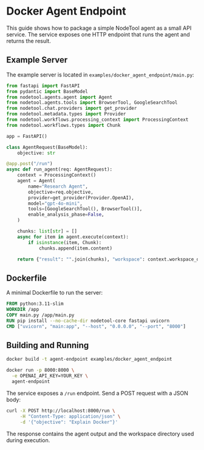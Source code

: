 # Docker Agent Endpoint

This guide shows how to package a simple NodeTool agent as a small API service.
The service exposes one HTTP endpoint that runs the agent and returns the result.

## Example Server

The example server is located in `examples/docker_agent_endpoint/main.py`:

```python
from fastapi import FastAPI
from pydantic import BaseModel
from nodetool.agents.agent import Agent
from nodetool.agents.tools import BrowserTool, GoogleSearchTool
from nodetool.chat.providers import get_provider
from nodetool.metadata.types import Provider
from nodetool.workflows.processing_context import ProcessingContext
from nodetool.workflows.types import Chunk

app = FastAPI()

class AgentRequest(BaseModel):
    objective: str

@app.post("/run")
async def run_agent(req: AgentRequest):
    context = ProcessingContext()
    agent = Agent(
        name="Research Agent",
        objective=req.objective,
        provider=get_provider(Provider.OpenAI),
        model="gpt-4o-mini",
        tools=[GoogleSearchTool(), BrowserTool()],
        enable_analysis_phase=False,
    )

    chunks: list[str] = []
    async for item in agent.execute(context):
        if isinstance(item, Chunk):
            chunks.append(item.content)

    return {"result": "".join(chunks), "workspace": context.workspace_dir}
```

## Dockerfile

A minimal Dockerfile to run the server:

```Dockerfile
FROM python:3.11-slim
WORKDIR /app
COPY main.py /app/main.py
RUN pip install --no-cache-dir nodetool-core fastapi uvicorn
CMD ["uvicorn", "main:app", "--host", "0.0.0.0", "--port", "8000"]
```

## Building and Running

```bash
docker build -t agent-endpoint examples/docker_agent_endpoint

docker run -p 8000:8000 \
  -e OPENAI_API_KEY=YOUR_KEY \
  agent-endpoint
```

The service exposes a `/run` endpoint. Send a POST request with a JSON body:

```bash
curl -X POST http://localhost:8000/run \
     -H "Content-Type: application/json" \
     -d '{"objective": "Explain Docker"}'
```

The response contains the agent output and the workspace directory used during execution.
